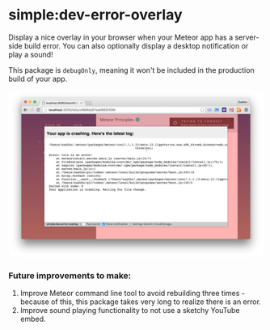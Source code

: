 # simple:dev-error-overlay

Display a nice overlay in your browser when your Meteor app has a server-side build error. You can also optionally display a desktop notification or play a sound!

This package is `debugOnly`, meaning it won't be included in the production build of your app.

![Screenshot](screenshot.png)

### Future improvements to make:

1. Improve Meteor command line tool to avoid rebuilding three times - because of this, this package takes very long to realize there is an error.
2. Improve sound playing functionality to not use a sketchy YouTube embed.
